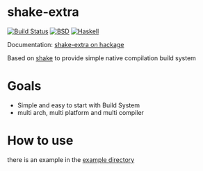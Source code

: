 # shake-extra

[![Build Status](https://travis-ci.org/NicolasDP/shake-extra.png?branch=master)](https://travis-ci.org/NicolasDP/shake-extra)
[![BSD](http://b.repl.ca/v1/license-BSD-blue.png)](https://en.wikipedia.org/wiki/BSD\_licenses)
[![Haskell](http://b.repl.ca/v1/language-haskell-lightgrey.png)](https://haskell-lang.org)

Documentation: [shake-extra on hackage](http://hackage.haskell.org/package/shake-extra)

Based on [shake](http://shakebuild.com) to provide simple native compilation build system

# Goals

* Simple and easy to start with Build System
* multi arch, multi platform and multi compiler

# How to use

there is an example in the [example directory](example)
